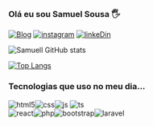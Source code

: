### Olá  eu sou Samuel Sousa 🖐


[![Blog](https://img.shields.io/website-up-down-green-red/http/monip.org.svgsite:https://samuellsousa.github.io/Perfil-Profissonal-2023/)](https://samuellsousa.github.io/Perfil-Profissonal-2023/)
[![instagram](https://img.shields.io/badge/Instagram-E4405F?style=for-the-badge&logo=instagram&logoColor=white)](https://www.instagram.com/samuellgoncalves1/)
[![linkeDin](https://img.shields.io/badge/LinkedIn-0077B5?style=for-the-badge&logo=linkedin&logoColor=white)](https://www.linkedin.com/in/samuel-goncalves-de-sousa/)


![ Samuell GitHub stats](https://github-readme-stats.vercel.app/api?username=Samuellsousa&show_icons=true&theme=dracula)


[![Top Langs](https://github-readme-stats.vercel.app/api/top-langs/?username=Samuellsousa&hide_progress=true)](https://github.com/anuraghazra/github-readme-stats)

### Tecnologias que uso no meu dia...

<div style="display: inline_block">
<img align="center" alt="html5" src="https://img.shields.io/badge/HTML5-E34F26?style=for-the-badge&logo=html5&logoColor=white"/></<div style="display: inline_block"><img align="center" alt="css" src="https://img.shields.io/badge/CSS3-1572B6?style=for-the-badge&logo=css3&logoColor=white"/></<div style="display: inline_block"><img align="center" alt="js" src="https://img.shields.io/badge/JavaScript-F7DF1E?style=for-the-badge&logo=javascript&logoColor=black"/>
</<div style="display: inline_block"><img align="center" alt="ts" src="https://img.shields.io/badge/TypeScript-007ACC?style=for-the-badge&logo=typescript&logoColor=white"/><br></<div style="display: inline_block"><img align="center" alt="react" src="https://img.shields.io/badge/React-20232A?style=for-the-badge&logo=react&logoColor=61DAFBe"/></<div style="display: inline_block"><img align="center" alt="php" src="https://img.shields.io/badge/PHP-777BB4?style=for-the-badge&logo=php&logoColor=white"/></<div style="display: inline_block"><img align="center" alt="bootstrap" src="https://img.shields.io/badge/Bootstrap-563D7C?style=for-the-badge&logo=bootstrap&logoColor=white"/></<div style="display: inline_block"><img align="center" alt="laravel" src="https://img.shields.io/badge/Laravel-FF2D20?style=for-the-badge&logo=laravel&logoColor=white
"/></div>

